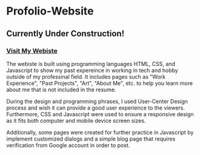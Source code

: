 # Profolio-Website

## Currently Under Construction!

### [Visit My Webiste](https://web-phase4.firebaseapp.com/)
The webiste is built using programming languages HTML, CSS, and Javascript to show my past expereince in working in tech and hobby outside of my professinal field.
It includes pages such as "Work Experience", "Past Projects", "Art", "About Me", etc. to help you learn more about me that is not included in the resume.

During the design and programming phrases, I used User-Center Design process and wish it can provide a good user experience to the viewers. Furthermore, CSS and Javascript were used to ensure a responsive design as it fits both computer and mobile device screen sizes. 

Additionally, some pages were created for further practice in Javascript by implement customized dialogs and a simple blog page that requires verification from Google account in order to post. 
